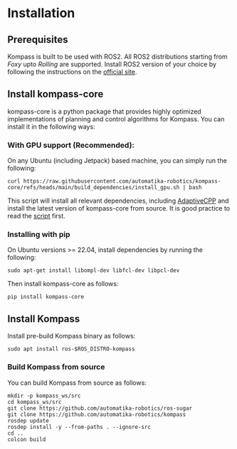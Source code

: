 # Installation

## Prerequisites

Kompass is built to be used with ROS2. All ROS2 distributions starting from _Foxy_ upto _Rolling_ are supported. Install ROS2 version of your choice by following the instructions on the [official site](https://docs.ros.org/).

## Install kompass-core

kompass-core is a python package that provides highly optimized implementations of planning and control algorithms for Kompass. You can install it in the following ways:

### With GPU support (Recommended):

On any Ubuntu (including Jetpack) based machine, you can simply run the following:

`curl https://raw.githubusercontent.com/automatika-robotics/kompass-core/refs/heads/main/build_dependencies/install_gpu.sh | bash`

This script will install all relevant dependencies, including [AdaptiveCPP](https://github.com/AdaptiveCpp/AdaptiveCpp) and install the latest version of kompass-core from source. It is good practice to read the [script](https://github.com/automatika-robotics/kompass-core/blob/main/build_dependencies/install_gpu.sh) first.

### Installing with pip

On Ubuntu versions >= 22.04, install dependencies by running the following:

`sudo apt-get install libompl-dev libfcl-dev libpcl-dev`

Then install kompass-core as follows:

`pip install kompass-core`

## Install Kompass

Install pre-build Kompass binary as follows:

`sudo apt install ros-$ROS_DISTRO-kompass`

### Build Kompass from source

You can build Kompass from source as follows:

```shell
mkdir -p kompass_ws/src
cd kompass_ws/src
git clone https://github.com/automatika-robotics/ros-sugar
git clone https://github.com/automatika-robotics/kompass
rosdep update
rosdep install -y --from-paths . --ignore-src
cd ..
colcon build
```

